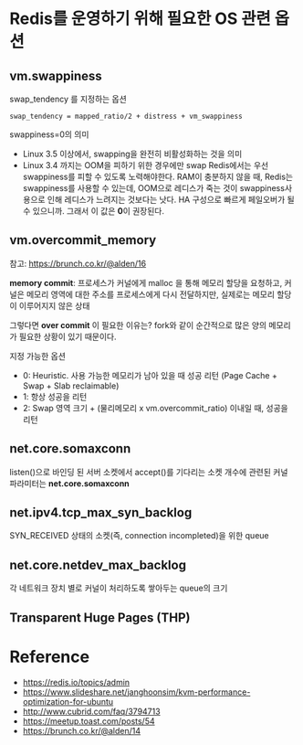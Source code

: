 # Redis를 운영하기 위해 필요한 OS 관련 옵션

## vm.swappiness
swap_tendency 를 지정하는 옵션

```
swap_tendency = mapped_ratio/2 + distress + vm_swappiness
```
swappiness=0의 의미
- Linux 3.5 이상에서, swapping을 완전히 비활성화하는 것을 의미
- Linux 3.4 까지는 OOM을 피하기 위한 경우에만 swap
Redis에서는 우선 swappiness를 피할 수 있도록 노력해야한다. RAM이 충분하지 않을 때, Redis는 swappiness를 사용할 수 있는데, OOM으로 레디스가 죽는 것이 swappiness사용으로 인해 레디스가 느려지는 것보다는 낫다. HA 구성으로 빠르게 페일오버가 될 수 있으니까. 그래서 이 값은 **0**이 권장된다.


## vm.overcommit_memory
참고: https://brunch.co.kr/@alden/16

**memory commit**: 프로세스가 커널에게 malloc 을 통해 메모리 할당을 요청하고, 커널은 메모리 영역에 대한 주소를 프로세스에게 다시 전달하지만, 실제로는 메모리 할당이 이루어지지 않은 상태

그렇다면 **over commit** 이 필요한 이유는?
fork와 같이 순간적으로 많은 양의 메모리가 필요한 상황이 있기 때문이다.

지정 가능한 옵션
- 0: Heuristic. 사용 가능한 메모리가 남아 있을 때 성공 리턴 (Page Cache + Swap + Slab reclaimable)
- 1: 항상 성공을 리턴
- 2: Swap 영역 크기 + (물리메모리 x vm.overcommit_ratio) 이내일 때, 성공을 리턴

## net.core.somaxconn
listen()으로 바인딩 된 서버 소켓에서 accept()를 기다리는 소켓 개수에 관련된 커널 파라미터는 **net.core.somaxconn**

## net.ipv4.tcp_max_syn_backlog
SYN_RECEIVED 상태의 소켓(즉, connection incompleted)을 위한 queue

## net.core.netdev_max_backlog
각 네트워크 장치 별로 커널이 처리하도록 쌓아두는 queue의 크기

## Transparent Huge Pages (THP)

# Reference
- https://redis.io/topics/admin
- https://www.slideshare.net/janghoonsim/kvm-performance-optimization-for-ubuntu
- http://www.cubrid.com/faq/3794713
- https://meetup.toast.com/posts/54
- https://brunch.co.kr/@alden/14